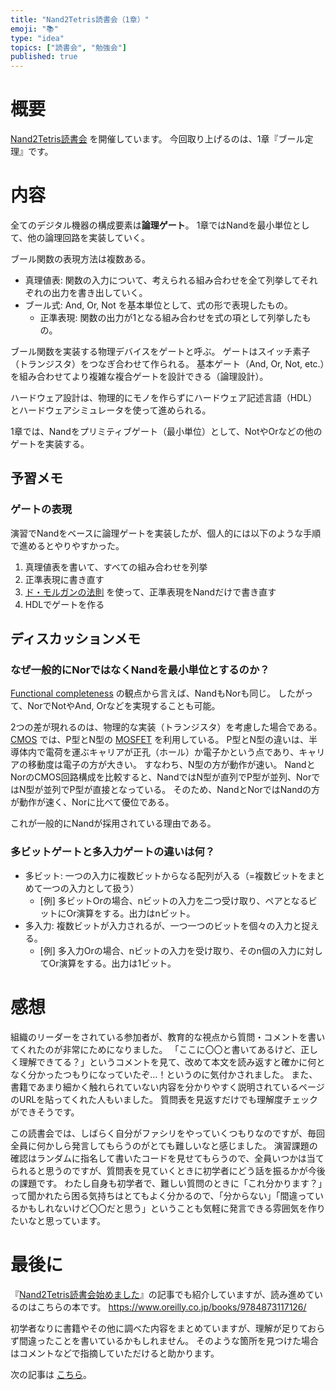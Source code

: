 ```yaml
---
title: "Nand2Tetris読書会（1章）"
emoji: "📚"
type: "idea"
topics: ["読書会", "勉強会"]
published: true
---
```


# 概要

[Nand2Tetris読書会](https://zenn.dev/tomom1_s/articles/nand2tetris-00) を開催しています。
今回取り上げるのは、1章『ブール定理』です。

# 内容

全てのデジタル機器の構成要素は**論理ゲート**。
1章ではNandを最小単位として、他の論理回路を実装していく。

ブール関数の表現方法は複数ある。
- 真理値表: 関数の入力について、考えられる組み合わせを全て列挙してそれぞれの出力を書き出していく。
- ブール式: And, Or, Not を基本単位として、式の形で表現したもの。
  - 正準表現: 関数の出力が1となる組み合わせを式の項として列挙したもの。

ブール関数を実装する物理デバイスをゲートと呼ぶ。
ゲートはスイッチ素子（トランジスタ）をつなぎ合わせて作られる。
基本ゲート（And, Or, Not, etc.）を組み合わせてより複雑な複合ゲートを設計できる（論理設計）。

ハードウェア設計は、物理的にモノを作らずにハードウェア記述言語（HDL）とハードウェアシミュレータを使って進められる。

1章では、Nandをプリミティブゲート（最小単位）として、NotやOrなどの他のゲートを実装する。

## 予習メモ

### ゲートの表現

演習でNandをベースに論理ゲートを実装したが、個人的には以下のような手順で進めるとやりやすかった。

1. 真理値表を書いて、すべての組み合わせを列挙
1. 正準表現に書き直す
1. [ド・モルガンの法則](https://ja.wikipedia.org/wiki/ド・モルガンの法則) を使って、正準表現をNandだけで書き直す
1. HDLでゲートを作る

## ディスカッションメモ

### なぜ一般的にNorではなくNandを最小単位とするのか？

[Functional completeness](https://en.wikipedia.org/wiki/Functional_completeness) の観点から言えば、NandもNorも同じ。 したがって、NorでNotやAnd, Orなどを実現することも可能。

2つの差が現れるのは、物理的な実装（トランジスタ）を考慮した場合である。
[CMOS](https://ja.wikipedia.org/wiki/CMOS) では、P型とN型の [MOSFET](https://ja.wikipedia.org/wiki/MOSFET) を利用している。
P型とN型の違いは、半導体内で電荷を運ぶキャリアが正孔（ホール）か電子かという点であり、キャリアの移動度は電子の方が大きい。 すなわち、N型の方が動作が速い。
NandとNorのCMOS回路構成を比較すると、NandではN型が直列でP型が並列、NorではN型が並列でP型が直接となっている。
そのため、NandとNorではNandの方が動作が速く、Norに比べて優位である。

これが一般的にNandが採用されている理由である。

### 多ビットゲートと多入力ゲートの違いは何？

- 多ビット: 一つの入力に複数ビットからなる配列が入る（=複数ビットをまとめて一つの入力として扱う）
  - [例] 多ビットOrの場合、nビットの入力を二つ受け取り、ペアとなるビットにOr演算をする。出力はnビット。
- 多入力: 複数ビットが入力されるが、一つ一つのビットを個々の入力と捉える。
  - [例] 多入力Orの場合、nビットの入力を受け取り、そのn個の入力に対してOr演算をする。出力は1ビット。

# 感想

組織のリーダーをされている参加者が、教育的な視点から質問・コメントを書いてくれたのが非常にためになりました。
「ここに〇〇と書いてあるけど、正しく理解できてる？」というコメントを見て、改めて本文を読み返すと確かに何となく分かったつもりになっていたぞ…！というのに気付かされました。
また、書籍であまり細かく触れられていない内容を分かりやすく説明されているページのURLを貼ってくれた人もいました。
質問表を見返すだけでも理解度チェックができそうです。

この読書会では、しばらく自分がファシリをやっていくつもりなのですが、毎回全員に何かしら発言してもらうのがとても難しいなと感じました。
演習課題の確認はランダムに指名して書いたコードを見せてもらうので、全員いつかは当てられると思うのですが、質問表を見ていくときに初学者にどう話を振るかが今後の課題です。
わたし自身も初学者で、難しい質問のときに「これ分かります？」って聞かれたら困る気持ちはとてもよく分かるので、「分からない」「間違っているかもしれないけど〇〇だと思う」ということも気軽に発言できる雰囲気を作りたいなと思っています。

# 最後に

『[Nand2Tetris読書会始めました](https://zenn.dev/tomom1_s/articles/nand2tetris-00)』の記事でも紹介していますが、読み進めているのはこちらの本です。
https://www.oreilly.co.jp/books/9784873117126/

初学者なりに書籍やその他に調べた内容をまとめていますが、理解が足りておらず間違ったことを書いているかもしれません。
そのような箇所を見つけた場合はコメントなどで指摘していただけると助かります。

次の記事は [こちら](https://zenn.dev/tomom1_s/articles/nand2tetris-02)。
